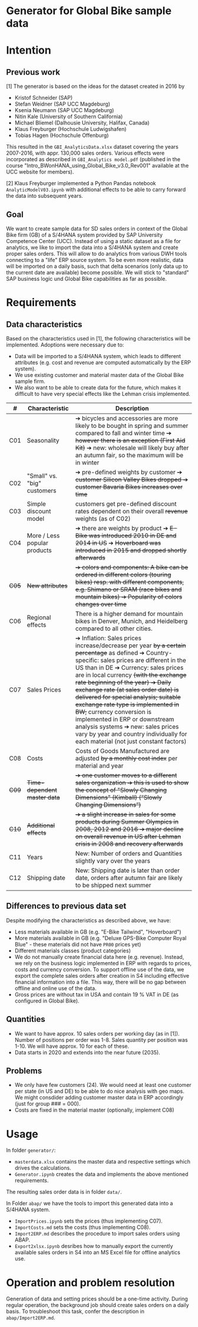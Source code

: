 Generator for Global Bike sample data
=====================================

# Intention

## Previous work
[1] The generator is based on the ideas for the dataset created in 2016 by
- Kristof Schneider (SAP)
- Stefan Weidner (SAP UCC Magdeburg)
- Ksenia Neumann (SAP UCC Magdeburg)
- Nitin Kale (University of Southern California)
- Michael Bliemel (Dalhousie University, Halifax, Canada)
- Klaus Freyburger (Hochschule Ludwigshafen)
- Tobias Hagen (Hochschule Offenburg)

This resulted in the `GBI_AnalyticsData.xlsx` dataset covering the years 2007-2016, with appr. 130,000 sales orders.
Various effects were incorporated as described in `GBI_Analytics model.pdf` (published in the course "Intro_BWonHANA_using_Global_Bike_v3.0_Rev001" available at the UCC website for members).

[2] Klaus Freyburger implemented a Python Pandas notebook `AnalyticModelV03.ipynb` with additional effects to be able to carry forward the data into subsequent years.

## Goal
We want to create sample data for SD sales orders in context of the Global Bike firm (GB) of a S/4HANA system provided by SAP University Competence Center (UCC). Instead of using a static dataset as a file for analytics, we like to import the data into a S/4HANA system and create proper sales orders. This will allow to do analytics from various DWH tools connecting to a "life" ERP source system. To be even more realistic, data will be imported on a daily basis, such that delta scenarios (only data up to the current date are available) become possible. We will stick to "standard" SAP business logic und Global Bike capabilities as far as possible.

# Requirements
## Data characteristics
Based on the characteristics used in [1], the following characteristics will be implemented. Adoptions were necessary due to: 
-  Data will be imported to a S/4HANA system, which leads to different attributes (e.g. cost and revenue are computed automatically by the ERP system).
- We use existing customer and material master data of the Global Bike sample firm.
- We also want to be able to create data for the future, which makes it difficult to have very special effects like the Lehman crisis implemented.

| #  | Characteristic | Description
|----|----------------|------------
| C01 | Seasonality    | ➔ bicycles and accessories are more likely to be bought in spring and summer compared to fall and winter time ~~➔ however there is an exception (First Aid Kit)~~ ➔  new: wholesale will likely buy after an autumn fair, so the maximum will be in winter
| C02 | "Small" vs. "big" customers    | ➔ pre-defined weights by customer ~~➔ customer Silicon Valley Bikes dropped ➔ customer Bavaria Bikes increases over time~~
| C03 | Simple discount model    | customers get pre-defined discount rates dependent on their overall ~~revenue~~ weights (as of C02)
| C04 | More / Less popular products    | ➔ there are weights by product ➔ ~~E-Bike was introduced 2010 in DE and 2014 in US~~ ➔ ~~Hoverboard was introduced in 2015 and dropped shortly afterwards~~
| ~~C05~~ | ~~New attributes~~    | ~~➔ colors and components: A bike can be ordered in different colors (touring bikes) resp. with different components, e.g. Shimano or SRAM (race bikes and mountain bikes) ➔ Popularity of colors changes over time~~
| C06 | Regional effects    | There is a higher demand for mountain bikes in Denver, Munich, and Heidelberg compared to all other cities.
| C07 | Sales Prices    | ➔ Inflation: Sales prices increase/decrease per year ~~by a certain percentage~~ as defined ➔ Country-specific: sales prices are different in the US than in DE ➔ Currency: sales prices are in local currency ~~(with the exchange rate beginning of the year) ➔ Daily exchange rate (at sales order date) is delivered for special analysis; suitable exchange rate type is implemented in BW;~~ currency conversion is implemented in ERP or downstream analysis systems ➔ new: sales prices vary by year and country individually for each material (not just constant factors)
| C08 | Costs    | Costs of Goods Manufactured are adjusted ~~by a monthly cost index~~ per material and year
| ~~C09~~ | ~~Time-dependent master data~~    | ~~➔ one customer moves to a different sales organization ➔ this is used to show the concept of "Slowly Changing Dimensions" (Kimball) (“Slowly Changing Dimensions”)~~
| ~~C10~~ | ~~Additional effects~~    | ~~➔ a slight increase in sales for some products during Summer Olympics in 2008, 2012 and 2016 ➔ major decline on overall revenue in US after Lehman crisis in 2008 and recovery afterwards~~
| C11 |  Years | New: Number of orders and Quantities slightly vary over the years
| C12 | Shipping date | New: Shipping date is later than order date, orders after autumn fair are likely to be shipped next summer

## Differences to previous data set
Despite modifying the characteristics as described above, we have:
- Less materials available in GB (e.g. "E-Bike Tailwind", "Hoverboard")
- More materials available in GB (e.g. "Deluxe GPS-Bike Computer Royal Blue" - these materials did not have `PR00` prices yet)
- Different materials classes (product categories)
- We do not manually create financial data here (e.g. revenue). Instead, we rely on the business logic implemented in ERP with regards to prices, costs and currency conversion. To support offline use of the data, we export the complete sales orders after creation in S4 including effective financial information into a file. This way, there will be no gap between offline and online use of the data.
- Gross prices are without tax in USA and contain 19 % VAT in DE (as configured in Global Bike).

## Quantities
- We want to have approx. 10 sales orders per working day (as in [1]). Number of positions per order was 1-8. Sales quantity per position was 1-10. We will have approx. 10 for each of these.
- Data starts in 2020 and extends into the near future (2035).

## Problems
- We only have few customers (24). We would need at least one customer per state (in US and DE) to be able to do nice analysis with geo maps. We might consdider adding customer master data in ERP accordingly (just for group ### = 000).
- Costs are fixed in the material master (optionally, implement C08)

# Usage
In folder `generator/`:
- `masterdata.xlsx` contains the master data and respective settings which drives the calculations.
- `Generator.ipynb` creates the data and implements the above mentioned requirements.

The resulting sales order data is in folder `data/`.

In Folder `abap/` we have the tools to import this generated data into a S/4HANA system.
- `ImportPrices.ipynb` sets the prices (thus implementing C07).
- `ImportCosts.md` sets the costs (thus implementing C08).
- `Import2ERP.md` describes the procedure to import sales orders using ABAP.
- `Export2xlsx.ipynb` desribes how to manually export the currently available sales orders in S4 into an MS Excel file for offline analytics use.


# Operation and problem resolution

Generation of data and setting prices should be a one-time activity. During regular operation, the background job should create sales orders on a daily basis. To troubleshoot this task, confer the description in `abap/Import2ERP.md`.